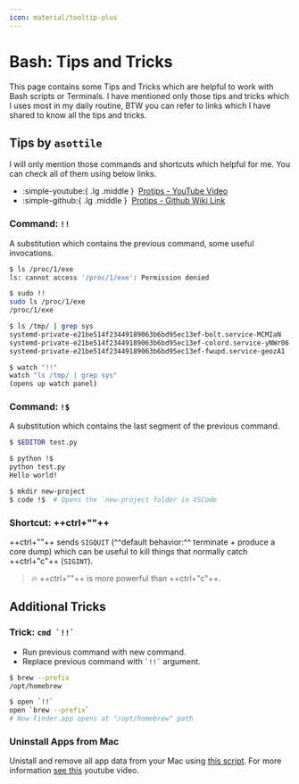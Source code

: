 ```yaml
---
icon: material/tooltip-plus
---
```


# Bash: Tips and Tricks

This page contains some Tips and Tricks which are helpful to work with Bash scripts or Terminals. I have mentioned only those tips and tricks which I uses most in my daily routine, BTW you can refer to links which I have shared to know all the tips and tricks.

## Tips by `asottile`

I will only mention those commands and shortcuts which helpful for me. You can check all of them using below links.

<div class="grid cards" markdown>

  - :simple-youtube:{ .lg .middle }&nbsp; [Protips - YouTube Video](https://www.youtube.com/watch?v=_wcVyhfyaeE)
  - :simple-github:{ .lg .middle }&nbsp; [Protips - Github Wiki Link](https://github.com/asottile/scratch/wiki/protips)

</div>

### Command: `!!`

A substitution which contains the previous command, some useful invocations.

```bash
$ ls /proc/1/exe
ls: cannot access '/proc/1/exe': Permission denied

$ sudo !!
sudo ls /proc/1/exe
/proc/1/exe
```

```bash
$ ls /tmp/ | grep sys
systemd-private-e21be514f23449189063b6bd95ec13ef-bolt.service-MCMIaN
systemd-private-e21be514f23449189063b6bd95ec13ef-colord.service-yNWr06
systemd-private-e21be514f23449189063b6bd95ec13ef-fwupd.service-geozA1

$ watch "!!"
watch "ls /tmp/ | grep sys"
(opens up watch panel)
```

### Command: `!$`

A substitution which contains the last segment of the previous command.

```bash
$ $EDITOR test.py

$ python !$
python test.py
Hello world!
```

```bash
$ mkdir new-project
$ code !$  # Opens the `new-project folder in VSCode
```

### Shortcut: ++ctrl+"\"++

++ctrl+"\"++ sends `SIGQUIT` (^^default behavior:^^ terminate + produce a core dump) which can be useful to kill things that normally catch ++ctrl+"c"++ (`SIGINT`).

> :fire: ++ctrl+"\"++ is more powerful than ++ctrl+"c"++.

## Additional Tricks

### Trick: `` cmd `!!` ``

- Run previous command with new command.
- Replace previous command with `` `!!` `` argument.

```bash
$ brew --prefix
/opt/homebrew

$ open `!!`
open `brew --prefix`
# Now Finder.app opens at "/opt/homebrew" path
```

### Uninstall Apps from Mac

Unistall and remove all app data from your Mac using
[this script](https://github.com/sunknudsen/privacy-guides/raw/master/how-to-clean-uninstall-macos-apps-using-appcleaner-open-source-alternative/app-cleaner.sh).
For more information [see this](https://youtu.be/0nVOB0EE5ps) youtube video.
